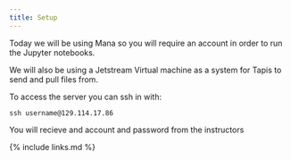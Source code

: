 ```yaml
---
title: Setup
---
```


Today we will be using Mana  so you will require an account in order to run the Jupyter notebooks.

We will also be using a Jetstream Virtual machine as a system for Tapis to send and pull files from.  

To access the server you can ssh in with:
```
ssh username@129.114.17.86
```

You will recieve and account and password from the instructors

{% include links.md %}
